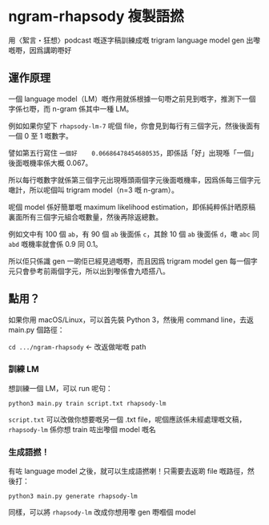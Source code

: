 # ngram-rhapsody 複製語撚

用〈絮言・狂想〉podcast 嘅逐字稿訓練成嘅 trigram language model gen 出嚟嘅嘢，因爲講啲嘢好

## 運作原理

一個 language model（LM）嘅作用就係根據一句嘢之前見到嘅字，推測下一個字係乜嘢，而 n-gram 係其中一種 LM。

例如如果你望下 `rhapsody-lm-7` 呢個 file，你會見到每行有三個字元，然後後面有一個 0 至 1 嘅數字。

譬如第五行寫住 `一個好	0.06686478454680535`，即係話「好」出現喺「一個」後面嘅機率係大概 0.067。

所以每行嘅數字就係第三個字元出現喺頭兩個字元後面嘅機率，因爲係每三個字元噉計，所以呢個叫 trigram model（n=3 嘅 n-gram）。

呢個 model 係好簡單嘅 maximum likelihood estimation，即係純粹係計晒原稿裏面所有三個字元組合嘅數量，然後再除返總數。

例如文中有 100 個 `ab`，有 90 個 `ab` 後面係 `c`，其餘 10 個 `ab` 後面係 `d`，噉 `abc` 同 `abd` 嘅機率就會係 0.9 同 0.1。

所以佢只係識 gen 一啲佢已經見過嘅嘢，而且因爲 trigram model gen 每一個字元只會參考前兩個字元，所以出到嚟係會九唔搭八。

## 點用？
如果你用 macOS/Linux，可以首先裝 Python 3，然後用 command line，去返 main.py 個路徑：

`cd .../ngram-rhapsody` ← 改返做啱嘅 path

### 訓練 LM

想訓練一個 LM，可以 run 呢句：

`python3 main.py train script.txt rhapsody-lm`

`script.txt` 可以改做你想要嘅另一個 .txt file，呢個應該係未經處理嘅文稿，`rhapsody-lm` 係你想 train 咗出嚟個 model 嘅名

### 生成語撚！

有咗 language model 之後，就可以生成語撚喇！只需要去返啲 file 嘅路徑，然後打：

`python3 main.py generate rhapsody-lm`

同樣，可以將 `rhapsody-lm` 改成你想用嚟 gen 嘢嗰個 model
